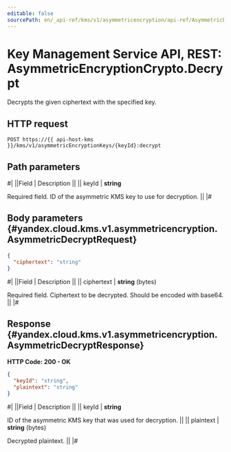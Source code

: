 ```yaml
---
editable: false
sourcePath: en/_api-ref/kms/v1/asymmetricencryption/api-ref/AsymmetricEncryptionCrypto/decrypt.md
---
```


# Key Management Service API, REST: AsymmetricEncryptionCrypto.Decrypt

Decrypts the given ciphertext with the specified key.

## HTTP request

```
POST https://{{ api-host-kms }}/kms/v1/asymmetricEncryptionKeys/{keyId}:decrypt
```

## Path parameters

#|
||Field | Description ||
|| keyId | **string**

Required field. ID of the asymmetric KMS key to use for decryption. ||
|#

## Body parameters {#yandex.cloud.kms.v1.asymmetricencryption.AsymmetricDecryptRequest}

```json
{
  "ciphertext": "string"
}
```

#|
||Field | Description ||
|| ciphertext | **string** (bytes)

Required field. Ciphertext to be decrypted.
Should be encoded with base64. ||
|#

## Response {#yandex.cloud.kms.v1.asymmetricencryption.AsymmetricDecryptResponse}

**HTTP Code: 200 - OK**

```json
{
  "keyId": "string",
  "plaintext": "string"
}
```

#|
||Field | Description ||
|| keyId | **string**

ID of the asymmetric KMS key that was used for decryption. ||
|| plaintext | **string** (bytes)

Decrypted plaintext. ||
|#